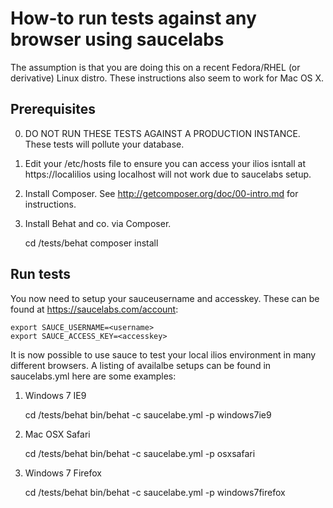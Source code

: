 How-to run tests against any browser using saucelabs
====================================================

The assumption is that you are doing this on a recent Fedora/RHEL (or derivative) Linux distro. These instructions also seem to work for Mac OS X.

Prerequisites
-------------

0. DO NOT RUN THESE TESTS AGAINST A PRODUCTION INSTANCE. These tests will pollute your database.

1. Edit your /etc/hosts file to ensure you can access your ilios isntall at https://localilios using localhost will not work due to saucelabs setup.

2. Install Composer. See http://getcomposer.org/doc/00-intro.md for instructions.

3. Install Behat and co. via Composer.

    cd <iliosroot>/tests/behat
    composer install

Run tests
---------
You now need to setup your sauceusername and accesskey.  These can be found at https://saucelabs.com/account:

    export SAUCE_USERNAME=<username>
    export SAUCE_ACCESS_KEY=<accesskey>

It is now possible to use sauce to test your local ilios environment in many different browsers.  A listing of availalbe setups can be found in saucelabs.yml
here are some examples:

1. Windows 7 IE9

    cd <iliosroot>/tests/behat
    bin/behat -c saucelabe.yml -p windows7ie9

2. Mac OSX Safari

    cd <iliosroot>/tests/behat
    bin/behat -c saucelabe.yml -p osxsafari

3. Windows 7 Firefox

    cd <iliosroot>/tests/behat
    bin/behat -c saucelabe.yml -p windows7firefox
